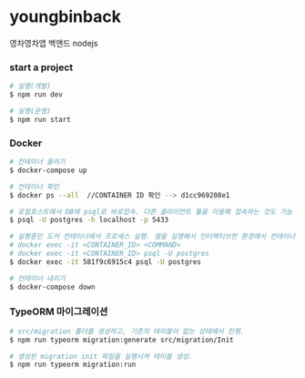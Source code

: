 # youngbinback

영차영차앱 백앤드 nodejs

### start a project

```sh
# 실행(개발)
$ npm run dev

# 실행(운영)
$ npm run start
```

### Docker

```bash
# 컨테이너 올리기
$ docker-compose up

# 컨테이너 확인
$ docker ps --all  //CONTAINER ID 확인 --> d1cc969208e1

# 로컬호스트에서 DB에 psql로 바로접속. 다른 클라이언트 툴을 이용해 접속하는 것도 가능
$ psql -U postgres -h localhost -p 5433

# 실행중인 도커 컨테이너에서 프로세스 실행. 셀을 실행해서 인터렉티브한 환경에서 컨테이너 환경을 탐색하는 것도 가능
# docker exec -it <CONTAINER_ID> <COMMAND>
# docker exec -it <CONTAINER_ID> psql -U postgres
$ docker exec -it 581f9c6915c4 psql -U postgres

# 컨테이너 내리기
$ docker-compose down
```

### TypeORM 마이그레이션

```bash
# src/migration 폴더를 생성하고, 기존의 테이블이 없는 상태에서 진행.
$ npm run typeorm migration:generate src/migration/Init

# 생성된 migration init 파일을 실행시켜 테이블 생성.
$ npm run typeorm migration:run
```
